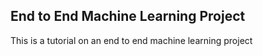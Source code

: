 ## End to End Machine Learning Project
This is a tutorial on an end to end machine learning project
